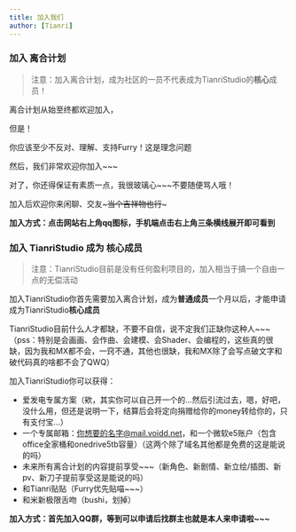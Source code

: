 ```yaml
---
title: 加入我们
author: [Tianri]
---
```


### 加入 离合计划

> 注意：加入离合计划，成为社区的一员不代表成为TianriStudio的**核心**成员！

离合计划从始至终都欢迎加入，

但是！

你应该至少不反对、理解、支持Furry！这是理念问题

然后，我们非常欢迎你加入~~~

对了，你还得保证有素质一点，我很玻璃心~~~不要随便骂人哦！

加入后欢迎你来闲聊、交友~~~当个吉祥物也行~~~

**加入方式：点击网站右上角qq图标，手机端点击右上角三条横线展开即可看到**

### 加入 TianriStudio 成为 **核心成员**

> 注意：TianriStudio目前是没有任何盈利项目的，加入相当于搞一个自由一点的无偿活动

加入TianriStudio你首先需要加入离合计划，成为**普通成员**一个月以后，才能申请成为TianriStudio**核心成员**

TianriStudio目前什么人才都缺，不要不自信，说不定我们正缺你这种人~~~（pss：特别是会画画、会作曲、会建模、会Shader、会编程的，这些真的很缺，因为我和MX都不会，一窍不通，其他也很缺，我和MX除了会写点破文字和破代码真的啥都不会了QWQ）

加入TianriStudio你可以获得：

- 爱发电专属方案（欸，其实你可以自己开一个的...然后引流过去，嗯，好吧，没什么用，但还是说明一下，结算后会将定向捐赠给你的money转给你的，只有支付宝...）
- 一个专属邮箱：你想要的名字@mail.voidd.net，和一个微软e5账户（包含office全家桶和onedrive5tb容量）（这两个除了域名其他都是免费的这是能说的吗）
- 未来所有离合计划的内容提前享受~~~（新角色、新剧情、新立绘/插图、新pv、新刀子提前享受这是能说的吗）
- 和Tianri贴贴（Furry优先贴喵~~~）
- 和米新极限舌吻（bushi，划掉）

**加入方式：首先加入QQ群，等到可以申请后找群主也就是本人来申请啦~~~**